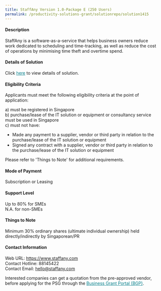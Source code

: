 ```yaml
---
title: StaffAny Version 1.0-Package E (250 Users)
permalink: /productivity-solutions-grant/solutionrepo/solution1415
---
```


#### Description

StaffAny is a software-as-a-service that helps business owners reduce work dedicated to scheduling and time-tracking, as well as reduce the cost of operations by minimising time theft and overtime spend.

#### Details of Solution

Click <a href='https://govassist.gobusiness.gov.sg/images/psg/Desensitised_Staffany_20200098_Annex_3_Part_5.pdf' style='color:#037e8a'>here</a> to view details of solution.

#### Eligibility Criteria

Applicants must meet the following eligibility criteria at the point of application:

a) must be registered in Singapore <br>
b) purchase/lease of the IT solution or equipment or consultancy service must be used in Singapore <br>
c) must not have:
- Made any payment to a supplier, vendor or third party in relation to the purchase/lease of the IT solution or equipment
- Signed any contract with a supplier, vendor or third party in relation to the purchase/lease of the IT solution or equipment

Please refer to 'Things to Note' for additional requirements.

#### Mode of Payment
Subscription or Leasing

#### Support Level
Up to 80% for SMEs <br>
N.A. for non-SMEs

#### Things to Note
Minimum 30% ordinary shares (ultimate individual ownership) held directly/indirectly by Singaporean/PR

#### Contact Information
Web URL: https://www.staffany.com <br>Contact Hotline: 88145422 <br>Contact Email: hello@staffany.com <br>

Interested companies can get a quotation from the pre-approved vendor, before applying for the PSG through the <a target='_blank' style='color:#037e8a' href='https://www.businessgrants.gov.sg/'>Business Grant Portal (BGP)</a>.
